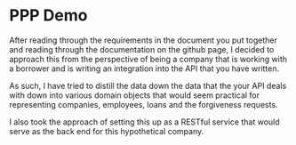# PPP Demo

After reading through the requirements in the document you put together and reading through
the documentation on the github page, I decided to approach this from the perspective 
of being a company that is working with a borrower and is writing an integration into the
API that you have written.

As such, I have tried to distill the data down the data that the your API deals with down into
various domain objects that would seem practical for representing companies, employees, loans and
the forgiveness requests.

I also took the approach of setting this up as a RESTful service that would serve as the back end
for this hypothetical company.
